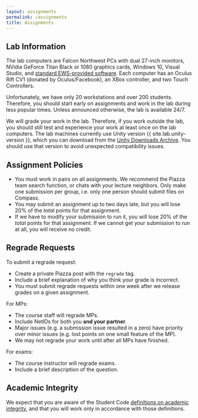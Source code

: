 ```yaml
---
layout: assignments
permalink: /assignments
title: Assignments
---
```


## Lab Information ##

The lab computers are Falcon Northwest PCs with dual 27-inch monitors, NVidia GeForce Titan Black or 1080 graphics cards, Windows 10, Visual Studio, and [standard EWS-provided software](https://it.engineering.illinois.edu/ews-windows-lab-software). Each computer has an Oculus Rift CV1 (donated by Oculus/Facebook), an XBox controller, and two Touch Controllers. <!-- FIXME this is out of date -->

Unfortunately, we have only 20 workstations and over 200 students. Therefore, you should start early on assignments and work in the lab during less popular times. Unless announced otherwise, the lab is available 24/7.

We will grade your work in the lab. Therefore, if you work outside the lab, you should still test and experience your work at least once on the lab computers. The lab machines currently use Unity version {{ site.lab.unity-version }}, which you can download from the
[Unity Downloads Archive](https://unity3d.com/get-unity/download/archive). You should use that version to avoid unexpected compatibility issues.

## Assignment Policies ##

- You must work in pairs on all assignments. We recommend the Piazza team search function, or chats with your lecture neighbors. Only make one submission per group, i.e. only one person should submit files on Compass.
- You may submit an assignment up to two days late, but you will lose 20% of the *total* points for that assignment.
- If we have to modify your submission to run it, you will lose 20% of the *total* points for that assignment. If we cannot get your submission to run at all, you will receive no credit.

## Regrade Requests ##

To submit a regrade request:

- Create a private Piazza post with the `regrade` tag.
- Include a brief explanation of why you think your grade is incorrect.
- You must submit regrade requests within one week after we release grades on a given assignment.

For MPs:

- The course staff will regrade MPs.
- Include NetIDs for both you **and your partner**.
- Major issues (e.g. a submission issue resulted in a zero) have priority over minor issues (e.g. lost points on one small feature of the MP).
- We may not regrade your work until after all MPs have finished.

For exams:

- The course instructor will regrade exams.
- Include a brief description of the question.

## Academic Integrity ##

<!-- FIXME 404s -->
We expect that you are aware of the Student Code [definitions on academic integrity](https://studentcode.illinois.edu/article1/part4/1-401/), and that you will work only in accordance with those definitions.
